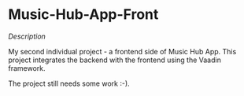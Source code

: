 # Music-Hub-App-Front

*Description*

My second individual project -  a frontend side of Music Hub App. 
This project integrates the backend with the frontend using the Vaadin framework.

The project still needs some work :-).
